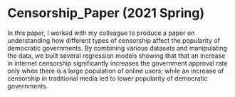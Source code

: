 # Censorship_Paper (2021 Spring) 

In this paper, I worked with my colleague to produce a paper on understanding how different types of censorship affect the popularity of democratic governments.
By combining various datasets and manipulating the data, we built several regression models showing that that an increase in internet censorship significantly
increases the government approval rate only when there is a large population of online users; while an increase of censorship in traditional media led to lower
popularity of democratic governments. 

